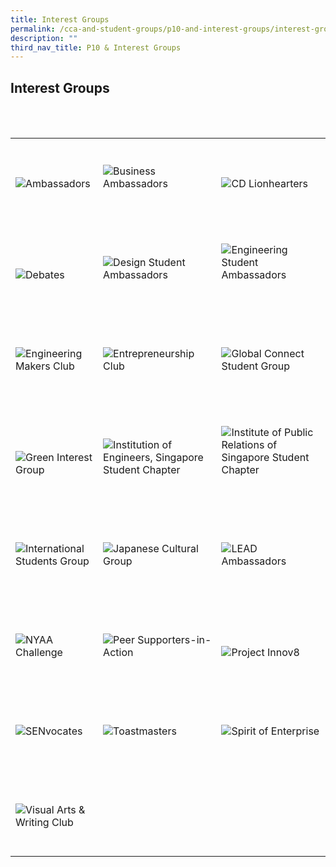 ```yaml
---
title: Interest Groups
permalink: /cca-and-student-groups/p10-and-interest-groups/interest-groups
description: ""
third_nav_title: P10 & Interest Groups
---
```

## Interest Groups 

<div>
    <table>
        <tr>
					<td style="max-width:33%; vertical-align:bottom; border:none"><br>
                <a href="/interest-groups/ambassadors/" style="text-decoration: none">
                    <image src="/images/Interest Groups/AMBASSADORS_button-01-v2.png" style="display:block;margin-left:auto;margin-right:auto;" alt="Ambassadors">
                    </image>
                </a>
            </td>
            <td style="max-width:33%; vertical-align:bottom; border:none"><br>
                <a href="/interest-groups/business-ambassadors/" style="text-decoration: none">
                    <image src="/images/Interest Groups/BA_button-01.png" style="display:block;margin-left:auto;margin-right:auto;" alt="Business Ambassadors">
                    </image>
                </a>
            </td>
					<td style="max-width:33%; vertical-align:bottom; border:none"><br>
                <a href="/interest-groups/cd-lionhearters/" style="text-decoration: none">
                    <image src="/images/Interest Groups/LIONHEARTERS_button-01-v2.png" style="display:block;margin-left:auto;margin-right:auto;" alt="CD Lionhearters">
                    </image>
                </a>
            </td>
        </tr>
        <tr>
					<td style="max-width:33%; vertical-align:bottom; border:none"><br>
                <a href="/interest-groups/debates/" style="text-decoration: none">
                    <image src="/images/Interest Groups/DEBATES_button-01-v2.png" style="display:block;margin-left:auto;margin-right:auto;" alt="Debates">
                    </image>
                </a>
            </td>
					<td style="max-width:33%; vertical-align:bottom; border:none"><br>
                <a href="/interest-groups/design-student-ambassadors/" style="text-decoration: none">
                    <image src="/images/Interest Groups/DSA_button-01.png" style="display:block;margin-left:auto;margin-right:auto;" alt="Design Student Ambassadors">
                    </image>
                </a>
            </td>
            <td style="max-width:33%; vertical-align:bottom; border:none"><br>
                <a href="/interest-groups/engineering-student-ambassadors/" style="text-decoration: none">
                    <image src="/images/Interest Groups/ESA_button-01.png" style="display:block;margin-left:auto;margin-right:auto;" alt="Engineering Student Ambassadors">
                    </image>
                </a>
            </td>
					</tr>
			<tr>
            <td style="max-width:33%; vertical-align:bottom; border:none"><br>
                <a href="/interest-groups/engineering-makers-club/" style="text-decoration: none">
                    <image src="/images/Interest Groups/EMC_button-01.png" style="display:block;margin-left:auto;margin-right:auto;" alt="Engineering Makers Club">
                    </image>
                </a>
					</td>
					<td style="max-width:33%; vertical-align:bottom; border:none"><br>
                <a href="/interest-groups/entrepreneurship-club/" style="text-decoration: none">
                    <image src="/images/Interest Groups/EC_button-01.png" style="display:block;margin-left:auto;margin-right:auto;" alt="Entrepreneurship Club">
                    </image>
                </a>
            </td>
            <td style="max-width:33%; vertical-align:bottom; border:none"><br>
                <a href="/interest-groups/global-connect-student-group/" style="text-decoration: none">
                    <image src="/images/Interest Groups/GCSG_button-01.png" style="display:block;margin-left:auto;margin-right:auto;" alt="Global Connect Student Group">
                    </image>
                </a>
            </td>
        </tr>
        <tr>
            <td style="max-width:33%; vertical-align:bottom; border:none"><br>
                <a href="/interest-groups/green-interest-group/" style="text-decoration: none">
                    <image src="/images/Interest Groups/GIG_button-01.png" style="display:block;margin-left:auto;margin-right:auto;" alt="Green Interest Group">
                    </image>
                </a>
            </td>
					<td style="max-width:33%; vertical-align:bottom; border:none"><br>
                <a href="/interest-groups/ies-student-chapter/" style="text-decoration: none">
                    <image src="/images/Interest Groups/IES_button-01.png" style="display:block;margin-left:auto;margin-right:auto;" alt="Institution of Engineers, Singapore Student Chapter">
                    </image>
                </a>
            </td>
					<td style="max-width:33%; vertical-align:bottom; border:none"><br>
                <a href="/interest-groups/iprs-student-chapter/" style="text-decoration: none">
                    <image src="/images/Interest Groups/IPRS_button-01-v2.png" style="display:block;margin-left:auto;margin-right:auto;" alt="Institute of Public Relations of Singapore Student Chapter">
                    </image>
                </a>
            </td>
			</tr>
			<tr>
					<td style="max-width:33%; vertical-align:bottom; border:none"><br>
                <a href="/interest-groups/international-students-group/" style="text-decoration: none">
                    <image src="/images/Interest Groups/ISG_button-01-v2.png" style="display:block;margin-left:auto;margin-right:auto;" alt="International Students Group">
                    </image>
                </a>
            </td>
            <td style="max-width:33%; vertical-align:bottom; border:none"><br>
                <a href="/interest-groups/japanese-cultural-group/" style="text-decoration: none">
                    <image src="/images/Interest Groups/JCG_button-01.png" style="display:block;margin-left:auto;margin-right:auto;" alt="Japanese Cultural Group">
                    </image>
                </a>
            </td>
            <td style="max-width:33%; vertical-align:bottom; border:none"><br>
                <a href="/interest-groups/LEAD-ambassadors/" style="text-decoration: none">
                    <image src="/images/Interest Groups/LEAD_button-01.png" style="display:block;margin-left:auto;margin-right:auto;" alt="LEAD Ambassadors">
                    </image>
                </a>
            </td>
			</tr>
			<tr>
            <td style="max-width:33%; vertical-align:bottom; border:none"><br>
                <a href="/interest-groups/nyaa-challenge/" style="text-decoration: none">
                    <image src="/images/Interest Groups/NYAA_button-01.png" style="display:block;margin-left:auto;margin-right:auto;" alt="NYAA Challenge">
                    </image>
                </a>
            </td>
            <td style="max-width:33%; vertical-align:bottom; border:none"><br>
                <a href="/interest-groups/peer-supporters-in-action/" style="text-decoration: none">
                    <image src="/images/Interest Groups/PSIA_button-01.png" style="display:block;margin-left:auto;margin-right:auto;" alt="Peer Supporters-in-Action">
                    </image>
                </a>
            </td>
            <td style="max-width:33%; vertical-align:bottom; border:none"><br>
                <a href="/interest-groups/project-innov8/" style="text-decoration: none">
                    <image src="/images/Interest Groups/PROJECT INNOV8_button-01.png" style="display:block;margin-left:auto;margin-right:auto;" alt="Project Innov8">
                    </image>
                </a>
            </td>
        </tr>
        <tr>
            <td style="max-width:33%; vertical-align:bottom; border:none"><br>
                <a href="/interest-groups/senvocates/" style="text-decoration: none">
                    <image src="/images/Interest Groups/SENVOCATES_button-01.png" style="display:block;margin-left:auto;margin-right:auto;" alt="SENvocates">
                    </image>
                </a>
            </td>
            <td style="max-width:33%; vertical-align:bottom; border:none"><br>
                <a href="/interest-groups/toastmasters/" style="text-decoration: none">
                    <image src="/images/Interest Groups/TOASTMASTERS_button-01.png" style="display:block;margin-left:auto;margin-right:auto;" alt="Toastmasters">
                    </image>
                </a>
            </td>           
					<td style="max-width:33%; vertical-align:bottom; border:none"><br>
                <a href="/interest-groups/spirit-of-enterprise/" style="text-decoration: none">
                    <image src="/images/Interest Groups/SOE_button-01-v2.png" style="display:block;margin-left:auto;margin-right:auto;" alt="Spirit of Enterprise">
                    </image>
                </a>
            </td>
        </tr>
        <tr>
            <td style="max-width:33%; vertical-align:bottom; border:none"><br>
                <a href="/interest-groups/visual-arts-and-writing-club/" style="text-decoration: none">
                    <image src="/images/Interest Groups/VAWC_button-01.png" style="display:block;margin-left:auto;margin-right:auto;" alt="Visual Arts & Writing Club">
                    </image>
                </a>
            </td>
        </tr>
    </table>
</div>